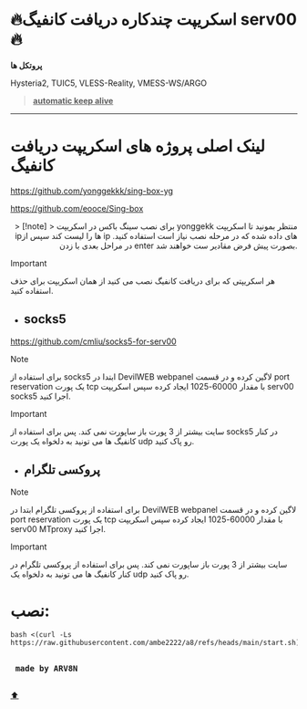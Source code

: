 <a name="top"></a>
# 🔥اسکریپت چندکاره دریافت کانفیگ serv00🔥

**پروتکل ها**

Hysteria2, TUIC5, VLESS-Reality, VMESS-WS/ARGO

> <ins>**automatic keep alive**</ins>
---

# لینک اصلی پروژه های اسکریپت دریافت کانفیگ
https://github.com/yonggekkk/sing-box-yg

https://github.com/eooce/Sing-box

<p align="right">
> [!note]
> برای نصب سینگ باکس در اسکریپت yonggekk منتظر بمونید تا اسکریپت ipها را لیست کند سپس از ip های داده شده که در مرحله نصب نیاز است استفاده کنید. در مراحل بعدی با زدن enter بصورت پیش فرض مقادیر ست خواهند شد.

> [!important]
> هر اسکریپتی که برای دریافت کانفیگ نصب می کنید از همان اسکریپت برای حذف استفاده کنید.
</p>

- ## socks5

https://github.com/cmliu/socks5-for-serv00
> [!note]
> برای استفاده از socks5 ابتدا در DevilWEB webpanel لاگین کرده و در قسمت port reservation یک پورت tcp با مقدار 60000-1025 ایجاد کرده سپس اسکریپت serv00 socks5 اجرا کنید.

> [!important]
> سایت بیشتر از 3 پورت باز ساپورت نمی کند. پس برای استفاده از socks5 در کنار کانفیگ ها می تونید به دلخواه یک پورت udp رو پاک کنید.

- ## پروکسی تلگرام
> [!note]
> برای استفاده از پروکسی تلگرام ابتدا در DevilWEB webpanel لاگین کرده و در قسمت port reservation یک پورت tcp با مقدار 60000-1025 ایجاد کرده سپس اسکریپت serv00 MTproxy اجرا کنید.

> [!important]
> سایت بیشتر از 3 پورت باز ساپورت نمی کند. پس برای استفاده از پروکسی تلگرام در کنار کانفیگ ها می تونید به دلخواه یک udp رو پاک کنید.

# نصب:

```
bash <(curl -Ls https://raw.githubusercontent.com/ambe2222/a8/refs/heads/main/start.sh)
```
<kbd> <br> **made by ARV8N** <br> </kbd> 

[:arrow_up:](#top)

